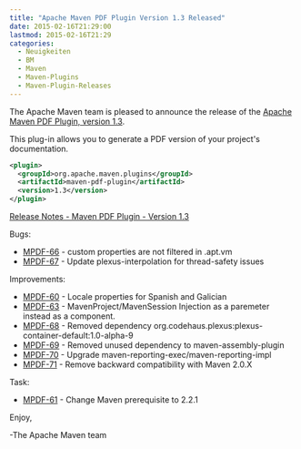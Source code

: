 ```yaml
---
title: "Apache Maven PDF Plugin Version 1.3 Released"
date: 2015-02-16T21:29:00
lastmod: 2015-02-16T21:29
categories:
  - Neuigkeiten
  - BM
  - Maven
  - Maven-Plugins
  - Maven-Plugin-Releases
---
```

The Apache Maven team is pleased to announce the release of the 
[Apache Maven PDF Plugin, version 1.3](http://maven.apache.org/plugins/maven-pdf-plugin/).

This plug-in allows you to generate a PDF version of your project's
documentation.

```xml
<plugin>
  <groupId>org.apache.maven.plugins</groupId>
  <artifactId>maven-pdf-plugin</artifactId>
  <version>1.3</version>
</plugin>
```

<!-- more -->

[Release Notes - Maven PDF Plugin - Version 1.3](http://jira.codehaus.org/secure/ReleaseNote.jspa?projectId=11932&version=18950)

Bugs:

 * [MPDF-66](https://issues.apache.org/jira/browse/MPDF-66) - custom properties are not filtered in .apt.vm
 * [MPDF-67](https://issues.apache.org/jira/browse/MPDF-67) - Update plexus-interpolation for thread-safety issues

Improvements:

 * [MPDF-60](https://issues.apache.org/jira/browse/MPDF-60) - Locale properties for Spanish and Galician
 * [MPDF-63](https://issues.apache.org/jira/browse/MPDF-63) - MavenProject/MavenSession Injection as a paremeter instead as a component.
 * [MPDF-68](https://issues.apache.org/jira/browse/MPDF-68) - Removed dependency org.codehaus.plexus:plexus-container-default:1.0-alpha-9
 * [MPDF-69](https://issues.apache.org/jira/browse/MPDF-69) - Removed unused dependency to maven-assembly-plugin
 * [MPDF-70](https://issues.apache.org/jira/browse/MPDF-70) - Upgrade maven-reporting-exec/maven-reporting-impl
 * [MPDF-71](https://issues.apache.org/jira/browse/MPDF-71) - Remove backward compatibility with Maven 2.0.X

Task:

 * [MPDF-61](https://issues.apache.org/jira/browse/MPDF-61) - Change Maven prerequisite to 2.2.1

Enjoy,

-The Apache Maven team
